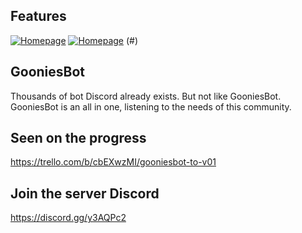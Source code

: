 ## Features
[![Homepage](https://img.shields.io/badge/Invit%20Bot-In%20beta-orange.svg?style=flat-square)](https://discordapp.com/oauth2/authorize?client_id=483800160397426689&scope=bot&permissions=2146958847&response_type=code)
[![Homepage](https://img.shields.io/badge/status-offline-red.svg?style=flat-square)](https://discord.gg/y3AQPc2)
(#)
## GooniesBot
Thousands of bot Discord already exists. But not like GooniesBot. GooniesBot is an all in one, listening to the needs of this community.
## Seen on the progress
https://trello.com/b/cbEXwzMI/gooniesbot-to-v01
## Join the server Discord
https://discord.gg/y3AQPc2

